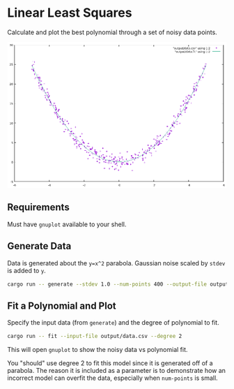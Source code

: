 # Linear Least Squares

Calculate and plot the best polynomial through a set of noisy data points.

![image](example.png)

## Requirements

Must have `gnuplot` available to your shell.

## Generate Data

Data is generated about the `y=x^2` parabola. Gaussian noise scaled by `stdev` is added to `y`.

```bash
cargo run -- generate --stdev 1.0 --num-points 400 --output-file output/data.csv
```

## Fit a Polynomial and Plot

Specify the input data (from `generate`) and the degree of polynomial to fit.

```bash
cargo run -- fit --input-file output/data.csv --degree 2
```

This will open `gnuplot` to show the noisy data vs polynomial fit.

You "should" use degree 2 to fit this model since it is generated off of a parabola. The reason it is included as a parameter is to demonstrate how an incorrect model can overfit the data, especially when `num-points` is small.

